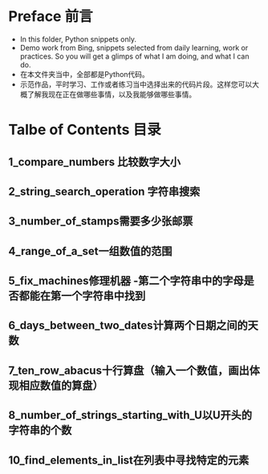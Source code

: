 # Preface 前言
 - In this folder, Python snippets only.
 - Demo work from Bing, snippets selected from daily learning, work or practices. So you will get a glimps of what I am doing, and what I can do.
 - 在本文件夹当中，全部都是Python代码。
 - 示范作品，平时学习、工作或者练习当中选择出来的代码片段。这样您可以大概了解我现在正在做哪些事情，以及我能够做哪些事情。

# Talbe of Contents 目录
## 1_compare_numbers 比较数字大小
## 2_string_search_operation 字符串搜索
## 3_number_of_stamps需要多少张邮票
## 4_range_of_a_set一组数值的范围
## 5_fix_machines修理机器 -第二个字符串中的字母是否都能在第一个字符串中找到
## 6_days_between_two_dates计算两个日期之间的天数
## 7_ten_row_abacus十行算盘（输入一个数值，画出体现相应数值的算盘）
## 8_number_of_strings_starting_with_U以U开头的字符串的个数
## 10_find_elements_in_list在列表中寻找特定的元素
